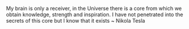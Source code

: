 My brain is only a receiver, in the Universe there is a core from which we obtain knowledge, strength and inspiration. I have not penetrated into the secrets of this core but I know that it exists ~ Nikola Tesla